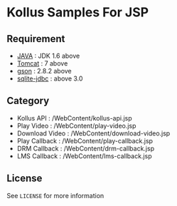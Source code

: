 # Kollus Samples For JSP

## Requirement
* [JAVA](http://www.oracle.com/technetwork/java/index.html) : JDK 1.6 above
* [Tomcat](http://tomcat.apache.org) : 7 above
* [gson](https://github.com/google/gson) : 2.8.2 above
* [sqlite-jdbc](https://bitbucket.org/xerial/sqlite-jdbc/downloads/) : above 3.0

## Category
* Kollus API : /WebContent/kollus-api.jsp
* Play Video : /WebContent/play-video.jsp
* Download Video : /WebContent/download-video.jsp
* Play Callback : /WebContent/play-callback.jsp
* DRM Callback : /WebContent/drm-callback.jsp
* LMS Callback : /WebContent/lms-callback.jsp

## License
See `LICENSE` for more information

